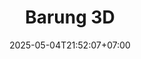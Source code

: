 ---
weight: 999
title: "Barung 3D"
description: ""
icon: "article"
date: "2025-05-04T21:52:07+07:00"
lastmod: "2025-05-04T21:52:07+07:00"
draft: true
toc: true
---